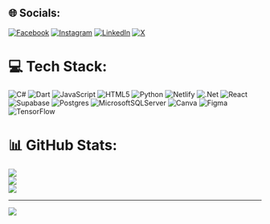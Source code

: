 
## 🌐 Socials:
[![Facebook](https://img.shields.io/badge/Facebook-%231877F2.svg?logo=Facebook&logoColor=white)](https://facebook.com/BretMuchoni) [![Instagram](https://img.shields.io/badge/Instagram-%23E4405F.svg?logo=Instagram&logoColor=white)](https://instagram.com/_.b.r.e.t._) [![LinkedIn](https://img.shields.io/badge/LinkedIn-%230077B5.svg?logo=linkedin&logoColor=white)](https://www.linkedin.com/in/bret-muchoni-a16b40222/) [![X](https://img.shields.io/badge/X-black.svg?logo=X&logoColor=white)](https://x.com/@bret9844) 

# 💻 Tech Stack:
![C#](https://img.shields.io/badge/c%23-%23239120.svg?style=for-the-badge&logo=csharp&logoColor=white) ![Dart](https://img.shields.io/badge/dart-%230175C2.svg?style=for-the-badge&logo=dart&logoColor=white) ![JavaScript](https://img.shields.io/badge/javascript-%23323330.svg?style=for-the-badge&logo=javascript&logoColor=%23F7DF1E) ![HTML5](https://img.shields.io/badge/html5-%23E34F26.svg?style=for-the-badge&logo=html5&logoColor=white) ![Python](https://img.shields.io/badge/python-3670A0?style=for-the-badge&logo=python&logoColor=ffdd54) ![Netlify](https://img.shields.io/badge/netlify-%23000000.svg?style=for-the-badge&logo=netlify&logoColor=#00C7B7) ![.Net](https://img.shields.io/badge/.NET-5C2D91?style=for-the-badge&logo=.net&logoColor=white) ![React](https://img.shields.io/badge/react-%2320232a.svg?style=for-the-badge&logo=react&logoColor=%2361DAFB) ![Supabase](https://img.shields.io/badge/Supabase-3ECF8E?style=for-the-badge&logo=supabase&logoColor=white) ![Postgres](https://img.shields.io/badge/postgres-%23316192.svg?style=for-the-badge&logo=postgresql&logoColor=white) ![MicrosoftSQLServer](https://img.shields.io/badge/Microsoft%20SQL%20Server-CC2927?style=for-the-badge&logo=microsoft%20sql%20server&logoColor=white) ![Canva](https://img.shields.io/badge/Canva-%2300C4CC.svg?style=for-the-badge&logo=Canva&logoColor=white) ![Figma](https://img.shields.io/badge/figma-%23F24E1E.svg?style=for-the-badge&logo=figma&logoColor=white) ![TensorFlow](https://img.shields.io/badge/TensorFlow-%23FF6F00.svg?style=for-the-badge&logo=TensorFlow&logoColor=white)
# 📊 GitHub Stats:
![](https://github-readme-stats.vercel.app/api?username=bretmuchow07&theme=dark&hide_border=false&include_all_commits=true&count_private=false)<br/>
![](https://nirzak-streak-stats.vercel.app/?user=bretmuchow07&theme=dark&hide_border=false)<br/>
![](https://github-readme-stats.vercel.app/api/top-langs/?username=bretmuchow07&theme=dark&hide_border=false&include_all_commits=true&count_private=false&layout=compact)

---
[![](https://visitcount.itsvg.in/api?id=bretmuchow07&icon=0&color=0)](https://visitcount.itsvg.in)

<!-- Proudly created with GPRM ( https://gprm.itsvg.in ) -->
